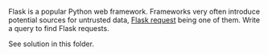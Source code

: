 Flask is a popular Python web framework. Frameworks very often introduce potential sources for untrusted data, [Flask request](https://flask.palletsprojects.com/en/3.0.x/api/#incoming-request-data) being one of them. Write a query to find Flask requests.

See solution in this folder.
